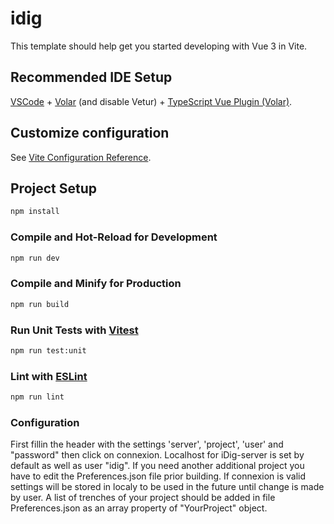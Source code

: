 # idig

This template should help get you started developing with Vue 3 in Vite.

## Recommended IDE Setup

[VSCode](https://code.visualstudio.com/) + [Volar](https://marketplace.visualstudio.com/items?itemName=Vue.volar) (and disable Vetur) + [TypeScript Vue Plugin (Volar)](https://marketplace.visualstudio.com/items?itemName=Vue.vscode-typescript-vue-plugin).

## Customize configuration

See [Vite Configuration Reference](https://vitejs.dev/config/).

## Project Setup

```sh
npm install
```

### Compile and Hot-Reload for Development

```sh
npm run dev
```

### Compile and Minify for Production

```sh
npm run build
```

### Run Unit Tests with [Vitest](https://vitest.dev/)

```sh
npm run test:unit
```

### Lint with [ESLint](https://eslint.org/)

```sh
npm run lint
```

### Configuration
First fillin the header with the settings 'server', 'project', 'user' and "password" then click on connexion. Localhost for iDig-server is set by default as well as user "idig". If you need another additional project you have to edit the Preferences.json file prior building. If connexion is valid settings will be stored in localy to be used in the future until change is made by user.
A list of trenches of your project should be added in file Preferences.json as an array property of "YourProject" object.